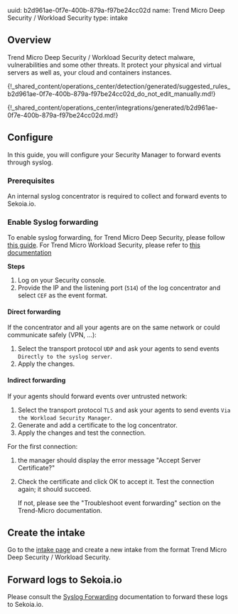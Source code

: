 uuid: b2d961ae-0f7e-400b-879a-f97be24cc02d
name: Trend Micro Deep Security / Workload Security
type: intake

## Overview

Trend Micro Deep Security / Workload Security detect malware, vulnerabilities and some other threats.
It protect your physical and virtual servers as well as, your cloud and containers instances.

{!_shared_content/operations_center/detection/generated/suggested_rules_b2d961ae-0f7e-400b-879a-f97be24cc02d_do_not_edit_manually.md!}

{!_shared_content/operations_center/integrations/generated/b2d961ae-0f7e-400b-879a-f97be24cc02d.md!}

## Configure

In this guide, you will configure your Security Manager to forward events through syslog.

### Prerequisites

An internal syslog concentrator is required to collect and forward events to Sekoia.io.

### Enable Syslog forwarding

To enable syslog forwarding, for Trend Micro Deep Security, please follow [this guide](https://help.deepsecurity.trendmicro.com/20_0/on-premise/event-syslog.html).
For Trend Micro Workload Security, please refer to [this documentation](https://cloudone.trendmicro.com/docs/workload-security/event-syslog/)

**Steps**

1. Log on your Security console.
2. Provide the IP and the listening port (`514`) of the log concentrator and select `CEF` as the event format.

#### Direct forwarding

If the concentrator and all your agents are on the same network or could communicate safely (VPN, ...):

1. Select the transport protocol `UDP` and ask your agents to send events `Directly to the syslog server`. 
2. Apply the changes.

#### Indirect forwarding

If your agents should forward events over untrusted network:

1. Select the transport protocol `TLS` and ask your agents to send events `Via the Workload Security Manager`. 
2. Generate and add a certificate to the log concentrator.
3. Apply the changes and test the connection.

For the first connection:

1. the manager should display the error message "Accept Server Certificate?"
2. Check the certificate and click OK to accept it. Test the connection again; it should succeed.

   If not, please see the "Troubleshoot event forwarding" section on the Trend-Micro documentation.


## Create the intake

Go to the [intake page](https://app.sekoia.io/operations/intakes) and create a new intake from the format Trend Micro Deep Security / Workload Security.


## Forward logs to Sekoia.io

Please consult the [Syslog Forwarding](../../../ingestion_methods/sekoiaio_forwarder/) documentation to forward these logs to Sekoia.io.
